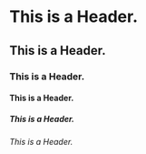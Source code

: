 # This is a Header.
## This is a Header.
### This is a Header.
#### This is a Header.
##### This is a Header.
###### This is a Header.

